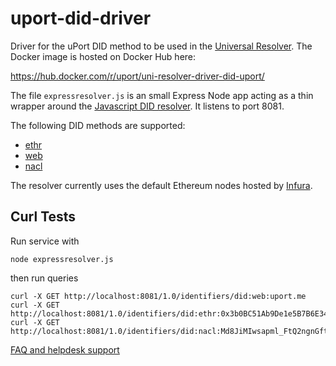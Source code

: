 # uport-did-driver

Driver for the uPort DID method to be used in the [Universal Resolver](https://github.com/decentralized-identity/universal-resolver). The Docker image is hosted on Docker Hub here:

<https://hub.docker.com/r/uport/uni-resolver-driver-did-uport/>

The file `expressresolver.js` is an small Express Node app acting as a thin wrapper around the [Javascript DID resolver](https://github.com/decentralized-identity/did-resolver). It listens to port 8081.

The following DID methods are supported:

* [ethr](https://github.com/decentralized-identity/ethr-did-resolver)
* [web](https://github.com/decentralized-identity/web-did-resolver)
* [nacl](https://github.com/uport-project/nacl-did)

The resolver currently uses the default Ethereum nodes hosted by [Infura](https://infura.io).

## Curl Tests

Run service with 
```
node expressresolver.js
```

then run queries

```
curl -X GET http://localhost:8081/1.0/identifiers/did:web:uport.me
curl -X GET http://localhost:8081/1.0/identifiers/did:ethr:0x3b0BC51Ab9De1e5B7B6E34E5b960285805C41736
curl -X GET http://localhost:8081/1.0/identifiers/did:nacl:Md8JiMIwsapml_FtQ2ngnGftNP5UmVCAUuhnLyAsPxI
```


[FAQ and helpdesk support](http://bit.ly/uPort_helpdesk)
